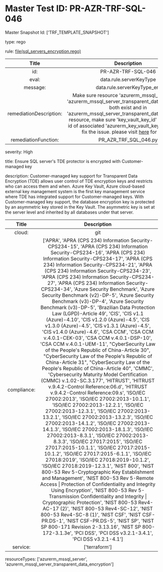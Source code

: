 



# Master Test ID: PR-AZR-TRF-SQL-046


Master Snapshot Id: ['TRF_TEMPLATE_SNAPSHOT']

type: rego

rule: [file(sql_servers_encryption.rego)]  
  
  
  
  

|Title|Description|
| :---: | :---: |
|id: |PR-AZR-TRF-SQL-046|
|eval: |data.rule.serverKeyType|
|message: |data.rule.serverKeyType_err|
|remediationDescription: |Make sure resource 'azurerm_mssql_server' and 'azurerm_mssql_server_transparent_data_encryption' both exist and in 'azurerm_mssql_server_transparent_data_encryption' resource, make sure 'key_vault_key_id' property has id of associated 'azurerm_key_vault_key' resource to fix the issue. please visit <a href='https://registry.terraform.io/providers/hashicorp/azurerm/latest/docs/resources/mssql_server_transparent_data_encryption#key_vault_key_id' target='_blank'>here</a> for details.|
|remediationFunction: |PR_AZR_TRF_SQL_046.py|


severity: High

title: Ensure SQL server's TDE protector is encrypted with Customer-managed key

description: Customer-managed key support for Transparent Data Encryption (TDE) allows user control of TDE encryption keys and restricts who can access them and when. Azure Key Vault, Azure cloud-based external key management system is the first key management service where TDE has integrated support for Customer-managed keys. With Customer-managed key support, the database encryption key is protected by an asymmetric key stored in the Key Vault. The asymmetric key is set at the server level and inherited by all databases under that server.  
  
  

|Title|Description|
| :---: | :---: |
|cloud: |git|
|compliance: |['APRA', 'APRA (CPS 234) Information Security-CPS234-15', 'APRA (CPS 234) Information Security-CPS234-16', 'APRA (CPS 234) Information Security-CPS234-17', 'APRA (CPS 234) Information Security-CPS234-21', 'APRA (CPS 234) Information Security-CPS234-23', 'APRA (CPS 234) Information Security-CPS234-27', 'APRA (CPS 234) Information Security-CPS234-34', 'Azure Security Benchmark', 'Azure Security Benchmark (v2)-DP-5', 'Azure Security Benchmark (v3)-DP-4', 'Azure Security Benchmark (v3)-DP-5', 'Brazilian Data Protection Law (LGPD)-Article 49', 'CIS', 'CIS v1.1 (Azure)-4.10', 'CIS v1.2.0 (Azure)-4.5', 'CIS v1.3.0 (Azure)-4.5', 'CIS v1.3.1 (Azure)-4.5', 'CIS v1.4.0 (Azure)-4.6', 'CSA CCM', 'CSA CCM v.4.0.1-CEK-03', 'CSA CCM v.4.0.1-DSP-10', 'CSA CCM v.4.0.1-UEM-11', "CyberSecurity Law of the People's Republic of China-Article 30", "CyberSecurity Law of the People's Republic of China-Article 31", "CyberSecurity Law of the People's Republic of China-Article 40", 'CMMC', 'Cybersecurity Maturity Model Certification (CMMC) v.1.02-SC.3.177', 'HITRUST', 'HITRUST v.9.4.2-Control Reference:06.d', 'HITRUST v.9.4.2-Control Reference:09.s', 'ISO/IEC 27002:2013', 'ISO/IEC 27002:2013-10.1.1', 'ISO/IEC 27002:2013-12.2.1', 'ISO/IEC 27002:2013-12.3.1', 'ISO/IEC 27002:2013-13.2.1', 'ISO/IEC 27002:2013-13.2.3', 'ISO/IEC 27002:2013-14.1.2', 'ISO/IEC 27002:2013-14.1.3', 'ISO/IEC 27002:2013-18.1.3', 'ISO/IEC 27002:2013-8.3.1', 'ISO/IEC 27002:2013-8.3.3', 'ISO/IEC 27017:2015', 'ISO/IEC 27017:2015-10.1.1', 'ISO/IEC 27017:2015-10.1.2', 'ISO/IEC 27017:2015-6.1.1', 'ISO/IEC 27018:2019', 'ISO/IEC 27018:2019-10.1.2', 'ISO/IEC 27018:2019-12.3.1', 'NIST 800', 'NIST 800-53 Rev 5-Cryptographic Key Establishment and Management', 'NIST 800-53 Rev 5-Remote Access \| Protection of Confidentiality and Integrity Using Encryption', 'NIST 800-53 Rev 5-Transmission Confidentiality and Integrity \| Cryptographic Protection', 'NIST 800-53 Rev4-AC-17 (2)', 'NIST 800-53 Rev4-SC-12', 'NIST 800-53 Rev4-SC-8 (1)', 'NIST CSF', 'NIST CSF-PR.DS-1', 'NIST CSF-PR.DS-5', 'NIST SP', 'NIST SP 800-171 Revision 2-3.13.16', 'NIST SP 800-172-3.1.3e', 'PCI DSS', 'PCI DSS v3.2.1-3.4.1', 'PCI DSS v3.2.1-4.1']|
|service: |['terraform']|


resourceTypes: ['azurerm_mssql_server', 'azurerm_mssql_server_transparent_data_encryption']


[file(sql_servers_encryption.rego)]: https://github.com/prancer-io/prancer-compliance-test/tree/master/azure/terraform/sql_servers_encryption.rego
